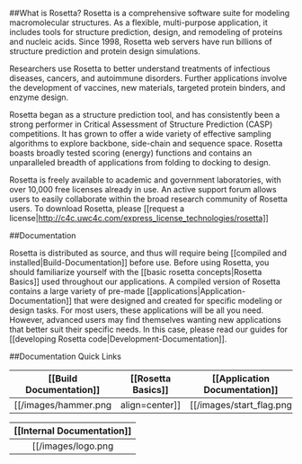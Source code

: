 ##What is Rosetta?
Rosetta is a comprehensive software suite for modeling macromolecular structures. As a flexible, multi-purpose application, it includes tools for structure prediction, design, and remodeling of proteins and nucleic acids. Since 1998, Rosetta web servers have run billions of structure prediction and protein design simulations.

Researchers use Rosetta to better understand treatments of infectious diseases, cancers, and autoimmune disorders. Further applications involve the development of vaccines, new materials, targeted protein binders, and enzyme design.

Rosetta began as a structure prediction tool, and has consistently been a strong performer in Critical Assessment of Structure Prediction (CASP) competitions. It has grown to offer a wide variety of effective sampling algorithms to explore backbone, side-chain and sequence space. Rosetta boasts broadly tested scoring (energy) functions and contains an unparalleled breadth of applications from folding to docking to design.

Rosetta is freely available to academic and government laboratories, with over 10,000 free licenses already in use. An active support forum allows users to easily collaborate within the broad research community of Rosetta users. To download Rosetta, please [[request a license|http://c4c.uwc4c.com/express_license_technologies/rosetta]]

##Documentation

Rosetta is distributed as source, and thus will require being [[compiled and installed|Build-Documentation]] before use. Before using Rosetta, you should familiarize yourself with the [[basic rosetta concepts|Rosetta Basics]] used throughout our applications. A compiled version of Rosetta contains a large variety of pre-made [[applications|Application-Documentation]] that were designed and created for specific modeling or design tasks. For most users, these applications will be all you need. However, advanced users may find themselves wanting new applications that better suit their specific needs. In this case, please read our guides for [[developing Rosetta code|Development-Documentation]].

##Documentation Quick Links

|[[Build Documentation]]|[[Rosetta Basics]]        |[[Application Documentation]]|[[Development Documentation]]|
|:---------------------:|:------------------------:|:---------------------------:|:---------------------------:|
|[[/images/hammer.png|align=center]] |[[/images/start_flag.png|align=center]]|[[/images/power.png|align=center]]        |[[/images/wrench.png|align=center]]       |

<!--- BEGIN_INTERNAL -->
|[[Internal Documentation]]|
|:------------------------:|
|[[/images/logo.png|align=center]]      |
<!--- END_INTERNAL --> 


